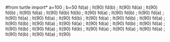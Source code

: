 #from turtle import*
a=100 ; b=50
fd(a) ; lt(90)
fd(b) ; lt(90)
fd(a) ; lt(90)
fd(b) ; lt(90) 
fd(a) ; lt(90)
fd(b)
fd(b) ; lt(90)
fd(a) ; lt(90)
fd(b) ; lt(90) 
fd(a) ; lt(90)
fd(a) ; lt(90)
fd(a) ; lt(90)
fd(b) ; lt(90)
fd(a) ; lt(90)
fd(b) ; lt(90)
fd(a) ; lt(90)
fd(b) ; lt(90) 
fd(a) ; lt(90)
fd(a) ; lt(90)
fd(a) ; lt(90)
fd(b) ; lt(90)
fd(a) ; lt(90)
fd(b) ; lt(90)
fd(a) ; lt(90)
fd(b) ; lt(90) 
fd(a) ; lt(90)
fd(a) ; lt(90)
fd(a) ; lt(90)
fd(b) ; lt(90)
fd(a) ; lt(90)
